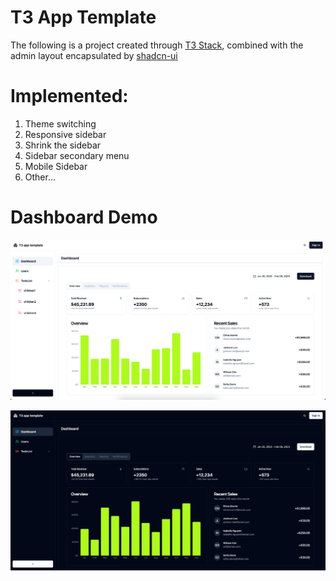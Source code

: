 # T3 App Template

The following is a project created through [T3 Stack](https://create.t3.gg/), combined with the admin layout encapsulated by [shadcn-ui](https://ui.shadcn.com/)

# Implemented:
1. Theme switching
2. Responsive sidebar
3. Shrink the sidebar
4. Sidebar secondary menu
5. Mobile Sidebar
6. Other...

# Dashboard Demo
![light](light.png)

![dark](dark.png)
